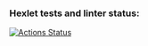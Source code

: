 ### Hexlet tests and linter status:
[![Actions Status](https://github.com/dzotovwork/frontend-project-lvl1/actions/workflows/hexlet-check.yml/badge.svg)](https://github.com/dzotovwork/frontend-project-lvl1/actions)